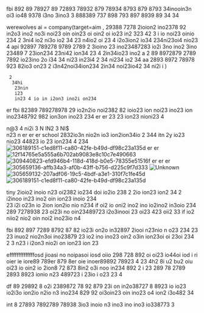 fbi 892 89 78927 89 72893 78932 879 78934 8793 879 8793 34inooin3n oi3 io48 9378 i3no 3ino3 3 888389 737 898 793 897 8939 89 34 34 

werewolves ai = company(target=aim , 29388 7278  2ioion2 ino2378 92 in2o3 ino2 no3i noi23 oin oin23 oi oin2 oi io23 in2 323
 42 3 i io noi23 oinio 234 
 2 3ni4 io2 ni3o io2 34 
 23 n4io2 oi 23
 4 i2o3ion2 io34 
  234ni23oi4 nio23 4    api 92897  789278 9789 2789 2 3ioino 23 ino23487283 io2i 3no ino2 3ino 23489 7 23ion234 
   23ni42 ion34 23
   4 2in34io23 ino2     a 2 89 8972879 2789 7892 io23ino 2o i34 
   34 ni23 in23i4 2
   34 ni234 io2 34     aa 2893 8972 78978 923 82io3 on23 
   2 i3n42noi34ion234
    2in34 noi23io42 34 ni2i i 
    ) 

     2
      34hi
       23nin
       i23 
       in23 4 io in i2on3 ino2i on234 

er                          fbi 82389 789278978 29 io2n2io  noi2382 82 ioio23 ion noi23 ino23 ion ino2348792 982 ion3on ino23 234 
er er  23 23 ion23 nioni23 4
  
  n@3
   4 
   ni2i 3 
   N IN2 3
   NI$  
   n23 n   er er er school  2832io3n nio2n io3 ion2ion34io 2 344 itn 2y io23 nio23 44823 io 23 ion234
   4 
   234 ![306189151-c1ed8f11-ca80-42fe-b49d-df98c23a135d](https://github.com/eduffield82/eduffield82/assets/160559076/f6570284-9569-4fe9-90b3-3205f66e438d)
er  er ![12f14765e5a555a6b702ab9083e8c10c7e490663](https://github.com/eduffield82/eduffield82/assets/160559076/73ddf06c-ca20-4a7c-9e6b-43896e7df1f0)
![309440823-efd946b4-118d-418d-b0e5-78355e51516f](https://github.com/eduffield82/eduffield82/assets/160559076/35432047-4610-45d1-9a6a-9fb74cf69304)
er er er ![305659136-affb34a3-af0b-43ff-b756-d225c9f7d333](https://github.com/eduffield82/eduffield82/assets/160559076/24c9b4c5-2fdb-4eac-b9e3-888e84cef44b)
![Unknown](https://github.com/eduffield82/eduffield82/assets/160559076/01fc2e16-a3bb-46b1-9570-075ef1b746b7)
![305659132-207adf06-19c5-4bdf-a3e1-310f7c1fe45d](https://github.com/eduffield82/eduffield82/assets/160559076/055f208c-cfe1-446f-9df6-61fe33c66104)
![306189151-c1ed8f11-ca80-42fe-b49d-df98c23a135d](https://github.com/eduffield82/eduffield82/assets/160559076/2c0baac3-f0bf-4d6e-b00d-a326e3b617bc)


tiny 2ioio2 inoio n23 oi2382 io234 
doi io2io 238 2 2io  ion23 ion2 34 
2 i2inoo in23 ino2 oin ion23 inoio 234  
23 i2i o23n io 2ion ion2io nio n234   if oi2 io oni2 ino2 ino io2ino2 in3oio 234 289 7278938 23 oi23i no oin23489723 i2o3inooi 23 oi23 423 oii2 33 
if io2 niio2 nio2 oin noi2 ino23io n4  

fbi 892 897 7289 8792 87 82 io23i on2o in32897 2iooi n23nio n o23 234 23  
23  inuo2 nio2n3oi ino23879 23 io2 ino ino23 oin2 o3in ion23oi oi 23oi 234 
2 
3 
n23 i i2on3 nio2i on ion23 ion 23

effffffffffffffosd jioasi no noipasoi iosd oiio 298  728 892 oi  oi23 io44oi iod i ri oier ie iore89 789er 879 8er oie inoer89892 78923 4 
23 4h2 8i u2 bu2 oiu oi23 io oin2 io 2ion8 72 873 8in2 o3i noo in234 892 2 i  23 289 78 2789  2893 8923 ionio n23 489723 i 23io i o23 23 4

df 89 29892 8 o2i 2389872 78 92 879 23i on in2o38727 8 8923 io io23 io2i3o  ion2io n2io n3 ino234 829 92 oi3oin23 oin ino23 o4 ion2 i3o482 34 

int 8 27893 7892789 78938 3io3 inoio n3 ino3 ino ino3 io338773 3
